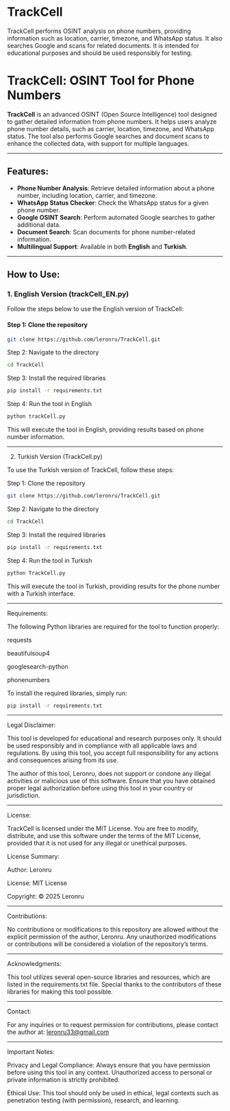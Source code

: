 # TrackCell
TrackCell performs OSINT analysis on phone numbers, providing information such as location, carrier, timezone, and WhatsApp status. It also searches Google and scans for related documents. It is intended for educational purposes and should be used responsibly for testing.


# TrackCell: OSINT Tool for Phone Numbers

**TrackCell** is an advanced OSINT (Open Source Intelligence) tool designed to gather detailed information from phone numbers. It helps users analyze phone number details, such as carrier, location, timezone, and WhatsApp status. The tool also performs Google searches and document scans to enhance the collected data, with support for multiple languages.

---

## Features:
- **Phone Number Analysis**: Retrieve detailed information about a phone number, including location, carrier, and timezone.
- **WhatsApp Status Checker**: Check the WhatsApp status for a given phone number.
- **Google OSINT Search**: Perform automated Google searches to gather additional data.
- **Document Search**: Scan documents for phone number-related information.
- **Multilingual Support**: Available in both **English** and **Turkish**.

---

## How to Use:

### 1. **English Version (trackCell_EN.py)**

Follow the steps below to use the English version of TrackCell:

#### Step 1: Clone the repository
```bash
git clone https://github.com/leronru/TrackCell.git
``` 
Step 2: Navigate to the directory
```bash 
cd TrackCell
```
Step 3: Install the required libraries
```bash 
pip install -r requirements.txt
```
Step 4: Run the tool in English
```bash
python trackCell.py
```
This will execute the tool in English, providing results based on phone number information.


---

2. Turkish Version (TrackCell.py)

To use the Turkish version of TrackCell, follow these steps:

Step 1: Clone the repository
```bash
git clone https://github.com/leronru/TrackCell.git
```
Step 2: Navigate to the directory
```bash 
cd TrackCell
```
Step 3: Install the required libraries
```bash
pip install -r requirements.txt
```
Step 4: Run the tool in Turkish
```bash
python TrackCell.py
```
This will execute the tool in Turkish, providing results for the phone number with a Turkish interface.


---

Requirements:

The following Python libraries are required for the tool to function properly:

requests

beautifulsoup4

googlesearch-python

phonenumbers


To install the required libraries, simply run:
```bash 
pip install -r requirements.txt
```

---

Legal Disclaimer:

This tool is developed for educational and research purposes only. It should be used responsibly and in compliance with all applicable laws and regulations. By using this tool, you accept full responsibility for any actions and consequences arising from its use.

The author of this tool, Leronru, does not support or condone any illegal activities or malicious use of this software. Ensure that you have obtained proper legal authorization before using this tool in your country or jurisdiction.


---

License:

TrackCell is licensed under the MIT License. You are free to modify, distribute, and use this software under the terms of the MIT License, provided that it is not used for any illegal or unethical purposes.

License Summary:

Author: Leronru

License: MIT License

Copyright: © 2025 Leronru



---

Contributions:

No contributions or modifications to this repository are allowed without the explicit permission of the author, Leronru. Any unauthorized modifications or contributions will be considered a violation of the repository’s terms.


---

Acknowledgments:

This tool utilizes several open-source libraries and resources, which are listed in the requirements.txt file. Special thanks to the contributors of these libraries for making this tool possible.


---

Contact:

For any inquiries or to request permission for contributions, please contact the author at: leronru33@gmail.com


---

Important Notes:

Privacy and Legal Compliance: Always ensure that you have permission before using this tool in any context. Unauthorized access to personal or private information is strictly prohibited.

Ethical Use: This tool should only be used in ethical, legal contexts such as penetration testing (with permission), research, and learning.
